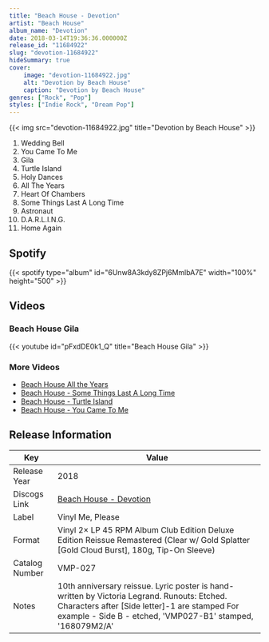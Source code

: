 ```yaml
---
title: "Beach House - Devotion"
artist: "Beach House"
album_name: "Devotion"
date: 2018-03-14T19:36:36.000000Z
release_id: "11684922"
slug: "devotion-11684922"
hideSummary: true
cover:
    image: "devotion-11684922.jpg"
    alt: "Devotion by Beach House"
    caption: "Devotion by Beach House"
genres: ["Rock", "Pop"]
styles: ["Indie Rock", "Dream Pop"]
---
```


{{< img src="devotion-11684922.jpg" title="Devotion by Beach House" >}}

<!-- section break -->

1. Wedding Bell
2. You Came To Me
3. Gila
4. Turtle Island
5. Holy Dances
6. All The Years
7. Heart Of Chambers
8. Some Things Last A Long Time
9. Astronaut
10. D.A.R.L.I.N.G.
11. Home Again

<!-- section break -->


## Spotify
{{< spotify type="album" id="6Unw8A3kdy8ZPj6MmlbA7E" width="100%" height="500" >}}



## Videos
### Beach House Gila
{{< youtube id="pFxdDE0k1_Q" title="Beach House Gila" >}}<br>

### More Videos

- [Beach House  All the Years](https://www.youtube.com/watch?v=eWO4CuAKjyw)
- [Beach House - Some Things Last A Long Time](https://www.youtube.com/watch?v=MlgkEjrdR9c)
- [Beach House - Turtle Island](https://www.youtube.com/watch?v=KVqd5KJVzNA)
- [Beach House - You Came To Me](https://www.youtube.com/watch?v=8UqwNLdb45k)


## Release Information
|  Key           | Value                                                |
| ---------------| ---------------------------------------------------- |
| Release Year   | 2018                                   |
| Discogs Link   | [Beach House - Devotion](https://www.discogs.com/release/11684922-Beach-House-Devotion) |
| Label          | Vinyl Me, Please |
| Format         | Vinyl 2× LP 45 RPM Album Club Edition Deluxe Edition Reissue Remastered (Clear w/ Gold Splatter [Gold Cloud Burst], 180g, Tip-On Sleeve) |
| Catalog Number | VMP-027 |
| Notes | 10th anniversary reissue.  Lyric poster is hand-written by Victoria Legrand.  Runouts: Etched. Characters after [Side letter]-1 are stamped For example - Side B - etched, 'VMP027-B1' stamped, '168079M2/A' |
